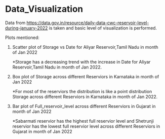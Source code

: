 # Data_Visualization

Data from https://data.gov.in/resource/daily-data-cwc-reservoir-level-during-january-2022 is taken and basic level of visualization is performed.

Plots mentioned:
  1. Scatter plot of Storage vs Date for Aliyar Reservoir,Tamil Nadu in month of Jan 2022
      
      *Storage has a decreasing trend with the increase in Date for Aliyar Reservoir,Tamil Nadu in month of Jan 2022. 
  2. Box plot of Storage across different Reserviors in Karnataka in month of Jan 2022
      
      *For most of the reserviors the distribution is like a point distribution Storage across different Reserviors in Karnataka in month of Jan 2022.
  3. Bar plot of Full_reservoir_level across different Reserviors in Gujarat in month of Jan 2022
      
      *Sabarmati reservior has the highest full reservior level and Shetrunji reservior has the lowest full reservior level across different Reserviors in Gujarat in month of Jan 2022

